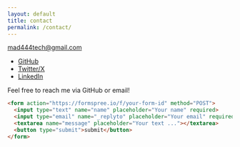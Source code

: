 ```yaml
---
layout: default  
title: contact
permalink: /contact/  
---
```



[mad444tech@gmail.com](mailto:mad444tech@gmail.com)  

  
- [GitHub](https://github.com/Salvador404)  
- [Twitter/X](https://twitter.com/your_username)  
- [LinkedIn](https://linkedin.com/in/your_username)  

  
Feel free to reach me via GitHub or email!
 

```html
<form action="https://formspree.io/f/your-form-id" method="POST">
  <input type="text" name="name" placeholder="Your name" required>
  <input type="email" name="_replyto" placeholder="Your email" required>
  <textarea name="message" placeholder="Your text ..."></textarea>
  <button type="submit">submit</button>
</form>

